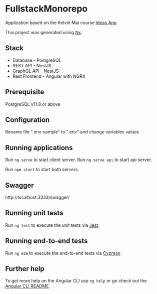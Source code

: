 # FullstackMonorepo

Application based on the Kelvin Mai course [Ideas App](https://www.youtube.com/watch?v=NF9Xn4g5MJY&list=PLBeQxJQNprbiJm55q7nTAfhMmzIC8MWxc)

This project was generated using [Nx](https://nx.dev).

## Stack

- Database - PostgreSQL
- REST API - NestJS
- GraphQL API - NestJS
- Rest Frontend - Angular with NGRX

## Prerequisite

PostgreSQL v11.8 or above

## Configuration

Rename file ".env-sample" to ".env" and change variables values

## Running applications

Run `ng serve` to start client server. 
Run `ng serve api` to start api server. 

Run `npm start` to start both servers. 

## Swagger

http://localhost:3333/swagger/

## Running unit tests

Run `ng test` to execute the unit tests via [Jest](https://karma-runner.github.io).

## Running end-to-end tests

Run `ng e2e` to execute the end-to-end tests via [Cypress](http://www.protractortest.org/).

## Further help

To get more help on the Angular CLI use `ng help` or go check out the [Angular CLI README](https://github.com/angular/angular-cli/blob/master/README.md).
